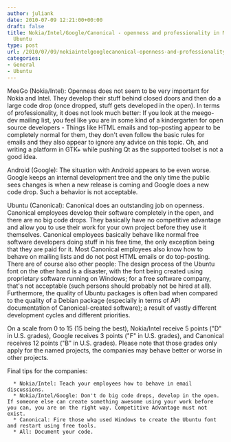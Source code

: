 ```yaml
---
author: juliank
date: 2010-07-09 12:21:00+00:00
draft: false
title: Nokia/Intel/Google/Canonical - openness and professionality in MeeGo, Android,
  Ubuntu
type: post
url: /2010/07/09/nokiaintelgooglecanonical-openness-and-professionality-in-meego-android-ubuntu/
categories:
- General
- Ubuntu
---
```


MeeGo (Nokia/Intel): Openness does not seem to be very important for Nokia and Intel. They develop their stuff behind closed doors and then do a large code drop (once dropped, stuff gets developed in the open). In terms of professionality, it does not look much better: If you look at the meego-dev mailing list, you feel like you are in some kind of a kindergarten for open source developers - Things like HTML emails and top-posting appear to be completely normal for them, they don't even follow the basic rules for emails and they also appear to ignore any advice on this topic. Oh, and writing a platform in GTK+ while pushing Qt as the supported toolset is not a good idea.

Android (Google): The situation with Android appears to be even worse. Google keeps an internal development tree and the only time the public sees changes is when a new release is coming and Google does a new code drop. Such a behavior is not acceptable.

Ubuntu (Canonical): Canonical does an outstanding job on openness. Canonical employees develop their software completely in the open, and there are no big code drops. They basically have no competitive advantage and allow you to use their work for your own project before they use it themselves. Canonical employees basically behave like normal free software developers doing stuff in his free time, the only exception being that they are paid for it. Most Canonical employees also know how to behave on mailing lists and do not post HTML emails or do top-posting. There are of course also other people: The design process of the Ubuntu font on the other hand is a disaster, with the font being created using proprietary software running on Windows; for a free software company, that's not acceptable (such persons should probably not be hired at all). Furthermore, the quality of Ubuntu packages is often bad when compared to the quality of a Debian package (especially in terms of API documentation of Canonical-created software); a result of vastly different development cycles and different priorities.

On a scale from 0 to 15 (15 being the best), Nokia/Intel receive 5 points ("D" in U.S. grades), Google receives 3 points ("F" in U.S. grades), and Canonical receives 12 points ("B" in U.S. grades). Please note that those grades only apply for the named projects, the companies may behave better or worse in other projects.

Final tips for the companies:



	  * Nokia/Intel: Teach your employees how to behave in email discussions.
	  * Nokia/Intel/Google: Don't do big code drops, develop in the open. If someone else can create something awesome using your work before you can, you are on the right way. Competitive Advantage must not exist.
	  * Canonical: Fire those who used Windows to create the Ubuntu font and restart using free tools.
	  * All: Document your code.

